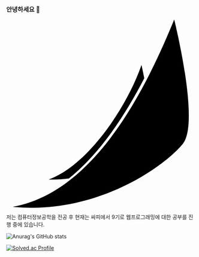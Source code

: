 ### 안녕하세요 👋
<svg role="img" viewBox="0 0 24 24" xmlns="http://www.w3.org/2000/svg"><title>Spinnaker</title><path d="M21.343 0C17.785 8.741 11.317 21.987.815 23.882c10.806 1.064 19.481-5.327 21.646-8.066C24.627 13.076 21.343 0 21.343 0zM.815 23.882L.8 23.88v.004l.015-.003zM17.182 5.8C15.409 10.988 10.477 18.547 5.4 20.39c.885.033 1.74-.019 2.561-.132 3.989-3.221 7.14-8.037 9.577-12.771-.193-.981-.356-1.687-.356-1.687z"/></svg>


저는 컴퓨터정보공학을 전공 후 현재는 싸피에서 9기로 웹프로그래밍에 대한 공부를 진행 중에 있습니다.

<!--
**mycook3/mycook3** is a ✨ _special_ ✨ repository because its `README.md` (this file) appears on your GitHub profile.

Here are some ideas to get you started:

- 🔭 I’m currently working on ...
- 🌱 I’m currently learning ...
- 👯 I’m looking to collaborate on ...
- 🤔 I’m looking for help with ...
- 💬 Ask me about ...
- 📫 How to reach me: ...
- 😄 Pronouns: ...
- ⚡ Fun fact: ...
-->
<!-- 깃state -->
![Anurag's GitHub stats](https://github-readme-stats.vercel.app/api?username=mycook3&show_icons=true&theme=radical)
<!-- 백준티어 -->
[![Solved.ac Profile](http://mazassumnida.wtf/api/v2/generate_badge?boj=mycook3)](https://solved.ac/mycook3/)
